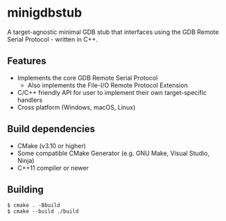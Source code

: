 # minigdbstub
A target-agnostic minimal GDB stub that interfaces using the GDB Remote Serial Protocol - written in C++.

## Features
- Implements the core GDB Remote Serial Protocol
    - Also implements the File-I/O Remote Protocol Extension
- C/C++ friendly API for user to implement their own target-specific handlers
- Cross platform (Windows, macOS, Linux)

## Build dependencies
- CMake (v3.10 or higher)
- Some compatible CMake Generator (e.g. GNU Make, Visual Studio, Ninja)
- C++11 compiler or newer

## Building 
    $ cmake . -Bbuild
    $ cmake --build ./build